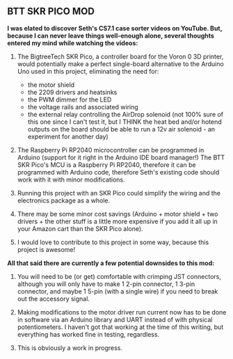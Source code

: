 BTT SKR PICO MOD
----------------

**I was elated to discover Seth's CS7.1 case sorter videos on YouTube. But, because I can never leave things well-enough alone, several thoughts entered my mind while watching the videos:**

1. The BigtreeTech SKR Pico, a controller board for the Voron 0 3D printer, would potentially make a perfect single-board alternative to the Arduino Uno used in this project, eliminating the need for: 
      - the motor shield
      - the 2209 drivers and heatsinks
      - the PWM dimmer for the LED
      - the voltage rails and associated wiring
      - the external relay controlling the AirDrop solenoid (not 100% sure of this one since I can't test it, but I THINK the heat bed and/or hotend outputs on the board should be able to run a 12v air solenoid - an experiment for another day)

2. The Raspberry Pi RP2040 microcontroller can be programmed in Arduino (support for it right in the Arduino IDE board manager!) The BTT SKR Pico's MCU is a Raspberry Pi RP2040, therefore it can be programmed with Arduino code, therefore Seth's existing code should work with it with minor modifications.

3. Running this project with an SKR Pico could simplify the wiring and the electronics package as a whole.

4. There may be some minor cost savings (Arduino + motor shield + two drivers + the other stuff is a little more expensive if you add it all up in your Amazon cart than the SKR Pico alone).

5. I would love to contribute to this project in some way, because this project is awesome!

**All that said there are currently a few potential downsides to this mod:**

1. You will need to be (or get) comfortable with crimping JST connectors, although you will only have to make 1 2-pin connector, 1 3-pin connector, and maybe 1 5-pin (with a single wire) if you need to break out the accessory signal.

2. Making modifications to the motor driver run current now has to be done in software via an Arduino library and UART instead of with physical potentiometers. I haven't got that working at the time of this writing, but everything has worked fine in testing, regardless.

3. This is obviously a work in progress. 

